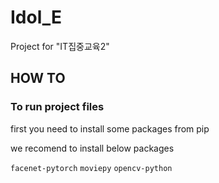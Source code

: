 # Idol_E

Project for "IT집중교육2"

## HOW TO

### To run project files

first you need to install some packages from pip

we recomend to install below packages

`facenet-pytorch` `moviepy` `opencv-python`
